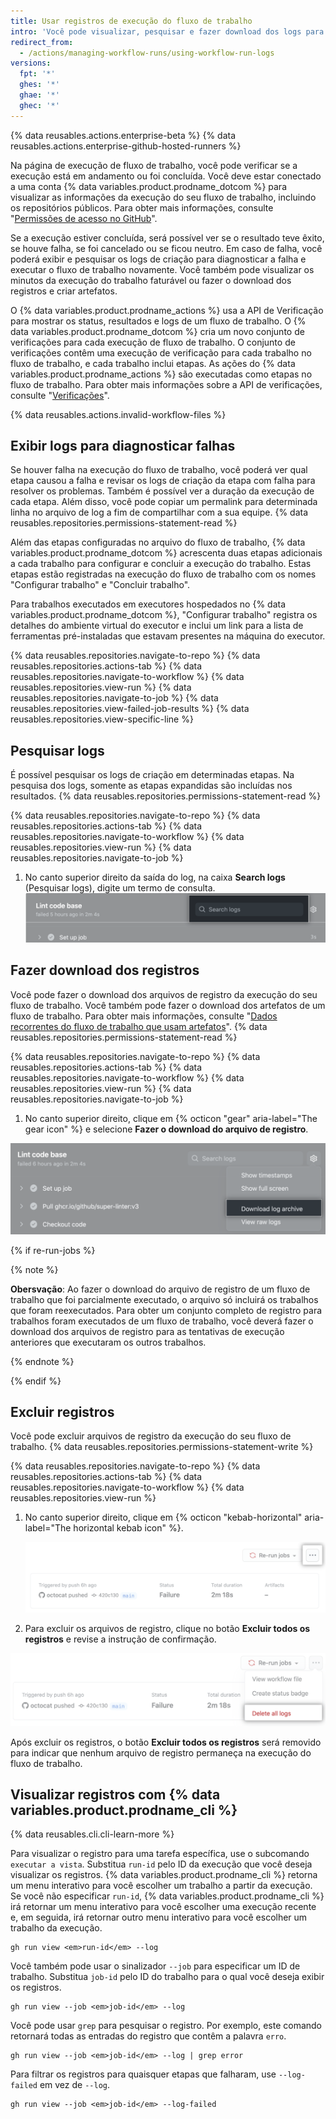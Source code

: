 ```yaml
---
title: Usar registros de execução do fluxo de trabalho
intro: 'Você pode visualizar, pesquisar e fazer download dos logs para cada trabalho em uma execução de fluxo de trabalho.'
redirect_from:
  - /actions/managing-workflow-runs/using-workflow-run-logs
versions:
  fpt: '*'
  ghes: '*'
  ghae: '*'
  ghec: '*'
---
```


{% data reusables.actions.enterprise-beta %}
{% data reusables.actions.enterprise-github-hosted-runners %}

Na página de execução de fluxo de trabalho, você pode verificar se a execução está em andamento ou foi concluída. Você deve estar conectado a uma conta {% data variables.product.prodname_dotcom %} para visualizar as informações da execução do seu fluxo de trabalho, incluindo os repositórios públicos. Para obter mais informações, consulte "[Permissões de acesso no GitHub](/articles/access-permissions-on-github)".

Se a execução estiver concluída, será possível ver se o resultado teve êxito, se houve falha, se foi cancelado ou se ficou neutro. Em caso de falha, você poderá exibir e pesquisar os logs de criação para diagnosticar a falha e executar o fluxo de trabalho novamente. Você também pode visualizar os minutos da execução do trabalho faturável ou fazer o download dos registros e criar artefatos.

O {% data variables.product.prodname_actions %} usa a API de Verificação para mostrar os status, resultados e logs de um fluxo de trabalho. O {% data variables.product.prodname_dotcom %} cria um novo conjunto de verificações para cada execução de fluxo de trabalho. O conjunto de verificações contêm uma execução de verificação para cada trabalho no fluxo de trabalho, e cada trabalho inclui etapas. As ações do {% data variables.product.prodname_actions %} são executadas como etapas no fluxo de trabalho. Para obter mais informações sobre a API de verificações, consulte "[Verificações](/rest/reference/checks)".

{% data reusables.actions.invalid-workflow-files %}

## Exibir logs para diagnosticar falhas

Se houver falha na execução do fluxo de trabalho, você poderá ver qual etapa causou a falha e revisar os logs de criação da etapa com falha para resolver os problemas. Também é possível ver a duração da execução de cada etapa. Além disso, você pode copiar um permalink para determinada linha no arquivo de log a fim de compartilhar com a sua equipe. {% data reusables.repositories.permissions-statement-read %}

Além das etapas configuradas no arquivo do fluxo de trabalho, {% data variables.product.prodname_dotcom %} acrescenta duas etapas adicionais a cada trabalho para configurar e concluir a execução do trabalho. Estas etapas estão registradas na execução do fluxo de trabalho com os nomes "Configurar trabalho" e "Concluir trabalho".

Para trabalhos executados em executores hospedados no {% data variables.product.prodname_dotcom %}, "Configurar trabalho" registra os detalhes do ambiente virtual do executor e inclui um link para a lista de ferramentas pré-instaladas que estavam presentes na máquina do executor.

{% data reusables.repositories.navigate-to-repo %}
{% data reusables.repositories.actions-tab %}
{% data reusables.repositories.navigate-to-workflow %}
{% data reusables.repositories.view-run %}
{% data reusables.repositories.navigate-to-job %}
{% data reusables.repositories.view-failed-job-results %}
{% data reusables.repositories.view-specific-line %}

## Pesquisar logs

É possível pesquisar os logs de criação em determinadas etapas. Na pesquisa dos logs, somente as etapas expandidas são incluídas nos resultados. {% data reusables.repositories.permissions-statement-read %}

{% data reusables.repositories.navigate-to-repo %}
{% data reusables.repositories.actions-tab %}
{% data reusables.repositories.navigate-to-workflow %}
{% data reusables.repositories.view-run %}
{% data reusables.repositories.navigate-to-job %}
1. No canto superior direito da saída do log, na caixa **Search logs** (Pesquisar logs), digite um termo de consulta. ![Caixa de pesquisa de logs](/assets/images/help/repository/search-log-box-updated-2.png)

## Fazer download dos registros

Você pode fazer o download dos arquivos de registro da execução do seu fluxo de trabalho. Você também pode fazer o download dos artefatos de um fluxo de trabalho. Para obter mais informações, consulte "[Dados recorrentes do fluxo de trabalho que usam artefatos](/actions/automating-your-workflow-with-github-actions/persisting-workflow-data-using-artifacts)". {% data reusables.repositories.permissions-statement-read %}

{% data reusables.repositories.navigate-to-repo %}
{% data reusables.repositories.actions-tab %}
{% data reusables.repositories.navigate-to-workflow %}
{% data reusables.repositories.view-run %}
{% data reusables.repositories.navigate-to-job %}
1. No canto superior direito, clique em {% octicon "gear" aria-label="The gear icon" %} e selecione **Fazer o download do arquivo de registro**.

  ![Menu suspenso Download logs (Baixar logs)](/assets/images/help/repository/download-logs-drop-down-updated-2.png)


  {% if re-run-jobs %}

  {% note %}

  **Obersvação**: Ao fazer o download do arquivo de registro de um fluxo de trabalho que foi parcialmente executado, o arquivo só incluirá os trabalhos que foram reexecutados. Para obter um conjunto completo de registro para trabalhos foram executados de um fluxo de trabalho, você deverá fazer o download dos arquivos de registro para as tentativas de execução anteriores que executaram os outros trabalhos.

  {% endnote %}

  {% endif %}

## Excluir registros

Você pode excluir arquivos de registro da execução do seu fluxo de trabalho. {% data reusables.repositories.permissions-statement-write %}

{% data reusables.repositories.navigate-to-repo %}
{% data reusables.repositories.actions-tab %}
{% data reusables.repositories.navigate-to-workflow %}
{% data reusables.repositories.view-run %}
1. No canto superior direito, clique em {% octicon "kebab-horizontal" aria-label="The horizontal kebab icon" %}.

    ![Ícone horizontal do kebab](/assets/images/help/repository/workflow-run-kebab-horizontal-icon-updated-2.png)

2. Para excluir os arquivos de registro, clique no botão **Excluir todos os registros** e revise a instrução de confirmação.

  ![Excluir todos os registros](/assets/images/help/repository/delete-all-logs-updated-2.png)

Após excluir os registros, o botão **Excluir todos os registros** será removido para indicar que nenhum arquivo de registro permaneça na execução do fluxo de trabalho.

## Visualizar registros com {% data variables.product.prodname_cli %}

{% data reusables.cli.cli-learn-more %}

Para visualizar o registro para uma tarefa específica, use o subcomando `executar a vista`. Substitua `run-id` pelo ID da execução que você deseja visualizar os registros. {% data variables.product.prodname_cli %} retorna um menu interativo para você escolher um trabalho a partir da execução. Se você não especificar `run-id`, {% data variables.product.prodname_cli %} irá retornar um menu interativo para você escolher uma execução recente e, em seguida, irá retornar outro menu interativo para você escolher um trabalho da execução.

```shell
gh run view <em>run-id</em> --log
```

Você também pode usar o sinalizador `--job` para especificar um ID de trabalho. Substitua `job-id` pelo ID do trabalho para o qual você deseja exibir os registros.

```shell
gh run view --job <em>job-id</em> --log
```

Você pode usar `grep` para pesquisar o registro. Por exemplo, este comando retornará todas as entradas do registro que contêm a palavra `erro`.

```shell
gh run view --job <em>job-id</em> --log | grep error
```

Para filtrar os registros para quaisquer etapas que falharam, use `--log-failed` em vez de `--log`.

```shell
gh run view --job <em>job-id</em> --log-failed
```
